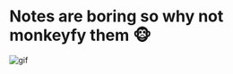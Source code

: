 # Notes are boring so why not monkeyfy them 🐵
![gif](https://cdn.discordapp.com/attachments/746268983778607128/1085064793620222053/ezgif.com-video-to-gif.gif)